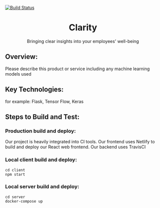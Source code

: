 [![Build Status](https://travis-ci.org/phillipxkang/kim-cheeze.svg?branch=master)](https://travis-ci.org/phillipxkang/kim-cheeze)


<h1 style="text-align: center;">Clarity</h1>
<div style="text-align: center;">Bringing clear insights into your employees' well-being</div>

## Overview:
Please describe this product or service including any machine learning models used

## Key Technologies:
for example: Flask, Tensor Flow, Keras

## Steps to Build and Test:
### Production build and deploy:
Our project is heavily integrated into CI tools. Our frontend uses Netlify to build and deploy our React web frontend. Our backend uses TravisCI 
### Local client build and deploy:
  ```
  cd client
  npm start
  ```
### Local server build and deploy:
  ```
  cd server
  docker-compose up
  ```